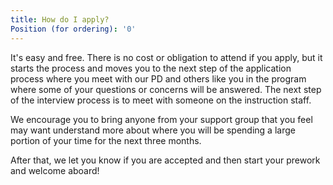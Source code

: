 ```yaml
---
title: How do I apply?
Position (for ordering): '0'
---
```

It's easy and free. There is no cost or obligation to attend if you apply, but it starts the process and moves you to the next step of the application process where you meet with our PD and others like you in the program where some of your questions or concerns will be answered. The next step of the interview process is to meet with someone on the instruction staff.

We encourage you to bring anyone from your support group that you feel may want understand more about where you will be spending a large portion of your time for the next three months.

After that, we let you know if you are accepted and then start your prework and welcome aboard!
